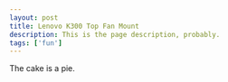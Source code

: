 ```yaml
---
layout: post
title: Lenovo K300 Top Fan Mount
description: This is the page description, probably. 
tags: ['fun']
---
```


The cake is a pie.